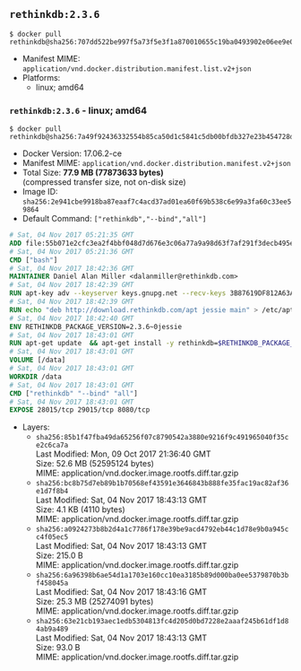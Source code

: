 ## `rethinkdb:2.3.6`

```console
$ docker pull rethinkdb@sha256:707dd522be997f5a73f5e3f1a870010655c19ba0493902e06ee9e09e7f0f0bae
```

-	Manifest MIME: `application/vnd.docker.distribution.manifest.list.v2+json`
-	Platforms:
	-	linux; amd64

### `rethinkdb:2.3.6` - linux; amd64

```console
$ docker pull rethinkdb@sha256:7a49f92436332554b85ca50d1c5841c5db00bfdb327e23b454728ddc6805535a
```

-	Docker Version: 17.06.2-ce
-	Manifest MIME: `application/vnd.docker.distribution.manifest.v2+json`
-	Total Size: **77.9 MB (77873633 bytes)**  
	(compressed transfer size, not on-disk size)
-	Image ID: `sha256:2e941cbe9918ba87eaaf7c4acd37ad01ea60f69b538c6e99a3fa60c33ee59864`
-	Default Command: `["rethinkdb","--bind","all"]`

```dockerfile
# Sat, 04 Nov 2017 05:21:35 GMT
ADD file:55b071e2cfc3ea2f4bbf048d7d676e3c06a77a9a98d63f7af291f3decb495ec8 in / 
# Sat, 04 Nov 2017 05:21:36 GMT
CMD ["bash"]
# Sat, 04 Nov 2017 18:42:36 GMT
MAINTAINER Daniel Alan Miller <dalanmiller@rethinkdb.com>
# Sat, 04 Nov 2017 18:42:39 GMT
RUN apt-key adv --keyserver keys.gnupg.net --recv-keys 3B87619DF812A63A8C1005C30742918E5C8DA04A
# Sat, 04 Nov 2017 18:42:39 GMT
RUN echo "deb http://download.rethinkdb.com/apt jessie main" > /etc/apt/sources.list.d/rethinkdb.list
# Sat, 04 Nov 2017 18:42:40 GMT
ENV RETHINKDB_PACKAGE_VERSION=2.3.6~0jessie
# Sat, 04 Nov 2017 18:43:01 GMT
RUN apt-get update 	&& apt-get install -y rethinkdb=$RETHINKDB_PACKAGE_VERSION 	&& rm -rf /var/lib/apt/lists/*
# Sat, 04 Nov 2017 18:43:01 GMT
VOLUME [/data]
# Sat, 04 Nov 2017 18:43:01 GMT
WORKDIR /data
# Sat, 04 Nov 2017 18:43:01 GMT
CMD ["rethinkdb" "--bind" "all"]
# Sat, 04 Nov 2017 18:43:01 GMT
EXPOSE 28015/tcp 29015/tcp 8080/tcp
```

-	Layers:
	-	`sha256:85b1f47fba49da65256f07c8790542a3880e9216f9c491965040f35ce2c6ca7a`  
		Last Modified: Mon, 09 Oct 2017 21:36:40 GMT  
		Size: 52.6 MB (52595124 bytes)  
		MIME: application/vnd.docker.image.rootfs.diff.tar.gzip
	-	`sha256:bc8b75d7eb89b1b70568ef43591e3646843b888fe35fac19ac82af36e1d7f8b4`  
		Last Modified: Sat, 04 Nov 2017 18:43:13 GMT  
		Size: 4.1 KB (4110 bytes)  
		MIME: application/vnd.docker.image.rootfs.diff.tar.gzip
	-	`sha256:a0924273b8b2d4a1c7786f178e39be9acd4792eb44c1d78e9b0a945cc4f05ec5`  
		Last Modified: Sat, 04 Nov 2017 18:43:13 GMT  
		Size: 215.0 B  
		MIME: application/vnd.docker.image.rootfs.diff.tar.gzip
	-	`sha256:6a96398b6ae54d1a1703e160cc10ea3185b89d000ba0ee5379870b3bf458045a`  
		Last Modified: Sat, 04 Nov 2017 18:43:16 GMT  
		Size: 25.3 MB (25274091 bytes)  
		MIME: application/vnd.docker.image.rootfs.diff.tar.gzip
	-	`sha256:63e21cb193aec1edb5304813fc4d205d0bd7228e2aaaf245b61df1d84ab9a489`  
		Last Modified: Sat, 04 Nov 2017 18:43:13 GMT  
		Size: 93.0 B  
		MIME: application/vnd.docker.image.rootfs.diff.tar.gzip
